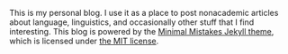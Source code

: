 This is my personal blog. I use it as a place to post nonacademic articles about language, linguistics, and occasionally other stuff that I find interesting. This blog is powered by the [Minimal Mistakes Jekyll theme](https://mmistakes.github.io/minimal-mistakes/), which is licensed under [the MIT license](https://raw.githubusercontent.com/mmistakes/minimal-mistakes/master/LICENSE).

